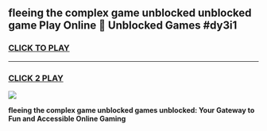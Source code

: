 
## fleeing the complex game unblocked unblocked game Play Online 👋 Unblocked Games #dy3i1
<h3>
<a href="https://premium.freeplayer.one?title=fleeing_the_complex_game_unblocked&ref=21F">CLICK TO PLAY</a></h3>
<hr>

<h3>
<a href="https://premium.freeplayer.one?title=fleeing_the_complex_game_unblocked&ref=21F">CLICK 2 PLAY</a>
  
</h3>

<a href="https://premium.freeplayer.one?title=fleeing_the_complex_game_unblocked&ref=21F/"><img src="https://clearcache.store/games.png"></a>


**fleeing the complex game unblocked games unblocked: Your Gateway to Fun and Accessible Online Gaming**
